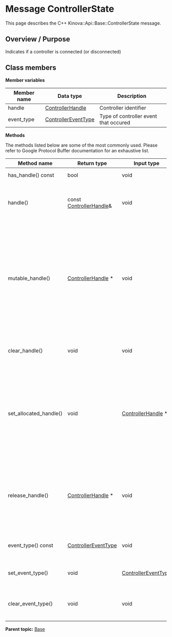 # Message ControllerState

This page describes the C++ Kinova::Api::Base::ControllerState message.

## Overview / Purpose

Indicates if a controller is connected \(or disconnected\)

## Class members

 **Member variables** 

|Member name|Data type|Description|
|-----------|---------|-----------|
|handle| [ControllerHandle](msg_Base_ControllerHandle.md#)|Controller identifier|
|event\_type| [ControllerEventType](enm_Base_ControllerEventType.md#)|Type of controller event that occured|

 **Methods** 

The methods listed below are some of the most commonly used. Please refer to Google Protocol Buffer documentation for an exhaustive list.

|Method name|Return type|Input type|Description|
|-----------|-----------|----------|-----------|
|has\_handle\(\) const|bool|void|Returns true if handle is set.|
|handle\(\)|const [ControllerHandle](msg_Base_ControllerHandle.md#)&|void|Returns the current value of handle. If handle is not set, returns a [ControllerHandle](msg_Base_ControllerHandle.md#) with none of its fields set \(possibly handle::default\_instance\(\)\).|
|mutable\_handle\(\)| [ControllerHandle](msg_Base_ControllerHandle.md#) \*|void|Returns a pointer to the mutable [ControllerHandle](msg_Base_ControllerHandle.md#) object that stores the field's value. If the field was not set prior to the call, then the returned [ControllerHandle](msg_Base_ControllerHandle.md#) will have none of its fields set \(i.e. it will be identical to a newly-allocated [ControllerHandle](msg_Base_ControllerHandle.md#)\). After calling this, has\_handle\(\) will return true and handle\(\) will return a reference to the same instance of [ControllerHandle](msg_Base_ControllerHandle.md#).|
|clear\_handle\(\)|void|void|Clears the value of the field. After calling this, has\_handle\(\) will return false and handle\(\) will return the default value.|
|set\_allocated\_handle\(\)|void| [ControllerHandle](msg_Base_ControllerHandle.md#) \*|Sets the [ControllerHandle](msg_Base_ControllerHandle.md#) object to the field and frees the previous field value if it exists. If the [ControllerHandle](msg_Base_ControllerHandle.md#) pointer is not NULL, the message takes ownership of the allocated [ControllerHandle](msg_Base_ControllerHandle.md#) object and has\_ [ControllerHandle](msg_Base_ControllerHandle.md#)\(\) will return true. Otherwise, if the handle is NULL, the behavior is the same as calling clear\_handle\(\).|
|release\_handle\(\)| [ControllerHandle](msg_Base_ControllerHandle.md#) \*|void|Releases the ownership of the field and returns the pointer of the [ControllerHandle](msg_Base_ControllerHandle.md#) object. After calling this, caller takes the ownership of the allocated [ControllerHandle](msg_Base_ControllerHandle.md#) object, has\_handle\(\) will return false, and handle\(\) will return the default value.|
|event\_type\(\) const| [ControllerEventType](enm_Base_ControllerEventType.md#)|void|Returns the current value of event\_type. If the event\_type is not set, returns 0.|
|set\_event\_type\(\)|void| [ControllerEventType](enm_Base_ControllerEventType.md#)|Sets the value of event\_type. After calling this, event\_type\(\) will return value.|
|clear\_event\_type\(\)|void|void|Clears the value of event\_type. After calling this, event\_type\(\) will return the empty string/empty bytes.|

**Parent topic:** [Base](../references/summary_Base.md)

